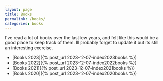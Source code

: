 ```yaml
---
layout: page
title: Books
permalink: /books/
categories: books
---
```


I've read a lot of books over the last few years, and felt like this would be a good place to keep track of them. Ill probably forget to update it but its still an interesting exercise. 

- [Books 2023]({% post_url 2023-12-07-index2023books %})
- [Books 2022]({% post_url 2023-12-07-index2022books %})
- [Books 2021]({% post_url 2023-12-07-index2021books %})
- [Books 2020]({% post_url 2023-12-07-index2020books %})

